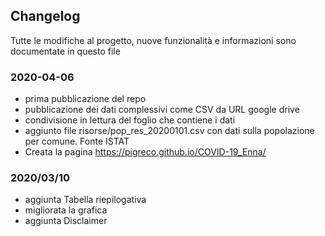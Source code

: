 ## Changelog

Tutte le modifiche al progetto, nuove funzionalità e informazioni sono documentate in questo file

### 2020-04-06

* prima pubblicazione del repo
* pubblicazione dei dati complessivi come CSV da URL google drive
* condivisione in lettura del foglio che contiene i dati
* aggiunto file risorse/pop_res_20200101.csv con dati sulla popolazione per comune. Fonte ISTAT
* Creata la pagina <https://pigreco.github.io/COVID-19_Enna/>

### 2020/03/10

* aggiunta Tabella riepilogativa
* migliorata la grafica
* aggiunta Disclaimer